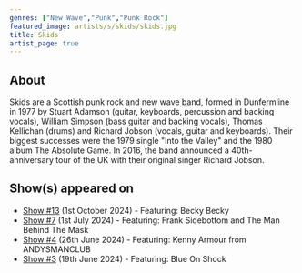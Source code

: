 ```yaml
---
genres: ["New Wave","Punk","Punk Rock"]
featured_image: artists/s/skids/skids.jpg
title: Skids
artist_page: true
---
```

## About

Skids are a Scottish punk rock and new wave band, formed in Dunfermline in 1977 by Stuart Adamson (guitar, keyboards, percussion and backing vocals), William Simpson (bass guitar and backing vocals), Thomas Kellichan (drums) and Richard Jobson (vocals, guitar and keyboards). Their biggest successes were the 1979 single "Into the Valley" and the 1980 album The Absolute Game. In 2016, the band announced a 40th-anniversary tour of the UK with their original singer Richard Jobson.



## Show(s) appeared on

- [Show #13](/shows/featuring-becky-becky/) (1st October 2024) - Featuring: Becky Becky
- [Show #7](/shows/featuring-frank-sidebottom-and-the-man-behind-the-mask/) (1st July 2024) - Featuring: Frank Sidebottom and The Man Behind The Mask
- [Show #4](/shows/featuring-kenny-armour-from-andysmanclub/) (26th June 2024) - Featuring: Kenny Armour from ANDYSMANCLUB
- [Show #3](/shows/featuring-blue-on-shock/) (19th June 2024) - Featuring: Blue On Shock

